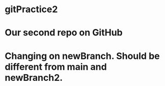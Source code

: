 # gitPractice2
# Our second repo on GitHub
# Changing on newBranch. Should be different from main and newBranch2.

